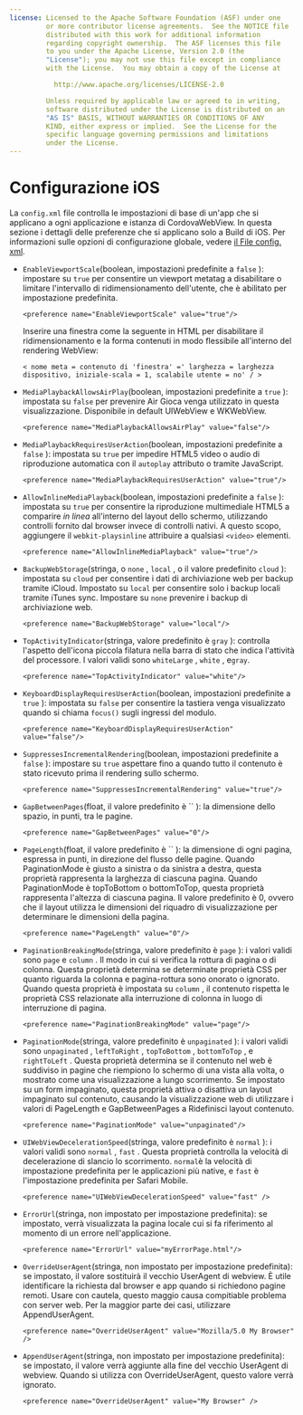 ```yaml
---
license: Licensed to the Apache Software Foundation (ASF) under one
         or more contributor license agreements.  See the NOTICE file
         distributed with this work for additional information
         regarding copyright ownership.  The ASF licenses this file
         to you under the Apache License, Version 2.0 (the
         "License"); you may not use this file except in compliance
         with the License.  You may obtain a copy of the License at

           http://www.apache.org/licenses/LICENSE-2.0

         Unless required by applicable law or agreed to in writing,
         software distributed under the License is distributed on an
         "AS IS" BASIS, WITHOUT WARRANTIES OR CONDITIONS OF ANY
         KIND, either express or implied.  See the License for the
         specific language governing permissions and limitations
         under the License.
---
```


# Configurazione iOS

La `config.xml` file controlla le impostazioni di base di un'app che si applicano a ogni applicazione e istanza di CordovaWebView. In questa sezione i dettagli delle preferenze che si applicano solo a Build di iOS. Per informazioni sulle opzioni di configurazione globale, vedere [il File config. xml][1].

 [1]: config_ref_index.md.html#The%20config.xml%20File

*   `EnableViewportScale`(boolean, impostazioni predefinite a `false` ): impostare su `true` per consentire un viewport metatag a disabilitare o limitare l'intervallo di ridimensionamento dell'utente, che è abilitato per impostazione predefinita.
    
        <preference name="EnableViewportScale" value="true"/>
        
    
    Inserire una finestra come la seguente in HTML per disabilitare il ridimensionamento e la forma contenuti in modo flessibile all'interno del rendering WebView:
    
        < nome meta = contenuto di 'finestra' =' larghezza = larghezza dispositivo, iniziale-scala = 1, scalabile utente = no' / >
        

*   `MediaPlaybackAllowsAirPlay`(boolean, impostazioni predefinite a `true` ): impostata su `false` per prevenire Air Gioca venga utilizzato in questa visualizzazione. Disponibile in default UIWebView e WKWebView.
    
        <preference name="MediaPlaybackAllowsAirPlay" value="false"/>
        

*   `MediaPlaybackRequiresUserAction`(boolean, impostazioni predefinite a `false` ): impostata su `true` per impedire HTML5 video o audio di riproduzione automatica con il `autoplay` attributo o tramite JavaScript.
    
        <preference name="MediaPlaybackRequiresUserAction" value="true"/>
        

*   `AllowInlineMediaPlayback`(boolean, impostazioni predefinite a `false` ): impostata su `true` per consentire la riproduzione multimediale HTML5 a comparire *in linea* all'interno del layout dello schermo, utilizzando controlli fornito dal browser invece di controlli nativi. A questo scopo, aggiungere il `webkit-playsinline` attribuire a qualsiasi `<video>` elementi.
    
        <preference name="AllowInlineMediaPlayback" value="true"/>
        

*   `BackupWebStorage`(stringa, o `none` , `local` , o il valore predefinito `cloud` ): impostata su `cloud` per consentire i dati di archiviazione web per backup tramite iCloud. Impostato su `local` per consentire solo i backup locali tramite iTunes sync. Impostare su `none` prevenire i backup di archiviazione web.
    
        <preference name="BackupWebStorage" value="local"/>
        

*   `TopActivityIndicator`(stringa, valore predefinito è `gray` ): controlla l'aspetto dell'icona piccola filatura nella barra di stato che indica l'attività del processore. I valori validi sono `whiteLarge` , `white` , e`gray`.
    
        <preference name="TopActivityIndicator" value="white"/>
        

*   `KeyboardDisplayRequiresUserAction`(boolean, impostazioni predefinite a `true` ): impostata su `false` per consentire la tastiera venga visualizzato quando si chiama `focus()` sugli ingressi del modulo.
    
        <preference name="KeyboardDisplayRequiresUserAction" value="false"/>
        

*   `SuppressesIncrementalRendering`(boolean, impostazioni predefinite a `false` ): impostare su `true` aspettare fino a quando tutto il contenuto è stato ricevuto prima il rendering sullo schermo.
    
        <preference name="SuppressesIncrementalRendering" value="true"/>
        

*   `GapBetweenPages`(float, il valore predefinito è `` ): la dimensione dello spazio, in punti, tra le pagine.
    
        <preference name="GapBetweenPages" value="0"/>
        

*   `PageLength`(float, il valore predefinito è `` ): la dimensione di ogni pagina, espressa in punti, in direzione del flusso delle pagine. Quando PaginationMode è giusto a sinistra o da sinistra a destra, questa proprietà rappresenta la larghezza di ciascuna pagina. Quando PaginationMode è topToBottom o bottomToTop, questa proprietà rappresenta l'altezza di ciascuna pagina. Il valore predefinito è 0, ovvero che il layout utilizza le dimensioni del riquadro di visualizzazione per determinare le dimensioni della pagina.
    
        <preference name="PageLength" value="0"/>
        

*   `PaginationBreakingMode`(stringa, valore predefinito è `page` ): i valori validi sono `page` e `column` . Il modo in cui si verifica la rottura di pagina o di colonna. Questa proprietà determina se determinate proprietà CSS per quanto riguarda la colonna e pagina-rottura sono onorato o ignorato. Quando questa proprietà è impostata su `column` , il contenuto rispetta le proprietà CSS relazionate alla interruzione di colonna in luogo di interruzione di pagina.
    
        <preference name="PaginationBreakingMode" value="page"/>
        

*   `PaginationMode`(stringa, valore predefinito è `unpaginated` ): i valori validi sono `unpaginated` , `leftToRight` , `topToBottom` , `bottomToTop` , e `rightToLeft` . Questa proprietà determina se il contenuto nel web è suddiviso in pagine che riempiono lo schermo di una vista alla volta, o mostrato come una visualizzazione a lungo scorrimento. Se impostato su un form impaginato, questa proprietà attiva o disattiva un layout impaginato sul contenuto, causando la visualizzazione web di utilizzare i valori di PageLength e GapBetweenPages a Ridefinisci layout contenuto.
    
        <preference name="PaginationMode" value="unpaginated"/>
        

*   `UIWebViewDecelerationSpeed`(stringa, valore predefinito è `normal` ): i valori validi sono `normal` , `fast` . Questa proprietà controlla la velocità di decelerazione di slancio lo scorrimento. `normal`è la velocità di impostazione predefinita per le applicazioni più native, e `fast` è l'impostazione predefinita per Safari Mobile.
    
        <preference name="UIWebViewDecelerationSpeed" value="fast" />
        

*   `ErrorUrl`(stringa, non impostato per impostazione predefinita): se impostato, verrà visualizzata la pagina locale cui si fa riferimento al momento di un errore nell'applicazione.
    
        <preference name="ErrorUrl" value="myErrorPage.html"/>
        

*   `OverrideUserAgent`(stringa, non impostato per impostazione predefinita): se impostato, il valore sostituirà il vecchio UserAgent di webview. È utile identificare la richiesta dal browser e app quando si richiedono pagine remoti. Usare con cautela, questo maggio causa compitiable problema con server web. Per la maggior parte dei casi, utilizzare AppendUserAgent.
    
        <preference name="OverrideUserAgent" value="Mozilla/5.0 My Browser" />
        

*   `AppendUserAgent`(stringa, non impostato per impostazione predefinita): se impostato, il valore verrà aggiunte alla fine del vecchio UserAgent di webview. Quando si utilizza con OverrideUserAgent, questo valore verrà ignorato.
    
        <preference name="OverrideUserAgent" value="My Browser" />